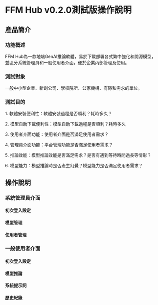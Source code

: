 ﻿# **FFM Hub v0.2.0測試版操作說明**
## **產品簡介**
### **功能**概述
FFM Hub為一款地端GenAI推論軟體，易於下載部署各式繁中強化和開源模型，並區分系統管理員和一般使用者介面，便於企業內部管理及使用。
### 測試對象
一般中小型企業、新創公司、學校院所、公家機構、有隱私需求的單位。
### 測試目的
1\. 軟體安裝便利性：軟體安裝過程是否順利？耗時多久？

2\. 模型自助下載便利性：模型自助下載過程是否順利？耗時多久

3\. 使用者介面功能：使用者介面是否滿足使用者需求？

4\. 管理員介面功能：平台管理功能是否滿足使用者需求？

5\. 推論效能：模型推論效能是否滿足需求？是否有遇到等待時間過長等情形？

6\. 模型能力：模型推論時是否產生幻覺？模型能力是否滿足使用者需求？
## **操作說明**
### **系統管理員介面**
#### 初次登入設定
#### 模型管理
#### 使用者管理
### **一般使用者介面**
#### 初次登入設定
#### 模型推論
#### 系統提示詞
#### 歷史紀錄

